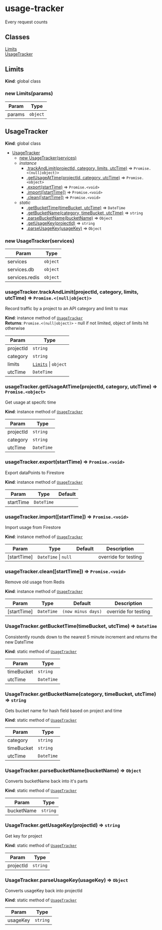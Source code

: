 # usage-tracker
Every request counts

## Classes

<dl>
<dt><a href="#Limits">Limits</a></dt>
<dd></dd>
<dt><a href="#UsageTracker">UsageTracker</a></dt>
<dd></dd>
</dl>

<a name="Limits"></a>

## Limits
**Kind**: global class  
<a name="new_Limits_new"></a>

### new Limits(params)

| Param | Type |
| --- | --- |
| params | <code>object</code> | 

<a name="UsageTracker"></a>

## UsageTracker
**Kind**: global class  

* [UsageTracker](#UsageTracker)
    * [new UsageTracker(services)](#new_UsageTracker_new)
    * _instance_
        * [.trackAndLimit(projectId, category, limits, utcTime)](#UsageTracker+trackAndLimit) ⇒ <code>Promise.&lt;(null\|object)&gt;</code>
        * [.getUsageAtTime(projectId, category, utcTime)](#UsageTracker+getUsageAtTime) ⇒ <code>Promise.&lt;object&gt;</code>
        * [.export(startTime)](#UsageTracker+export) ⇒ <code>Promise.&lt;void&gt;</code>
        * [.import([startTime])](#UsageTracker+import) ⇒ <code>Promise.&lt;void&gt;</code>
        * [.clean([startTime])](#UsageTracker+clean) ⇒ <code>Promise.&lt;void&gt;</code>
    * _static_
        * [.getBucketTime(timeBucket, utcTime)](#UsageTracker.getBucketTime) ⇒ <code>DateTime</code>
        * [.getBucketName(category, timeBucket, utcTime)](#UsageTracker.getBucketName) ⇒ <code>string</code>
        * [.parseBucketName(bucketName)](#UsageTracker.parseBucketName) ⇒ <code>Object</code>
        * [.getUsageKey(projectId)](#UsageTracker.getUsageKey) ⇒ <code>string</code>
        * [.parseUsageKey(usageKey)](#UsageTracker.parseUsageKey) ⇒ <code>Object</code>

<a name="new_UsageTracker_new"></a>

### new UsageTracker(services)

| Param | Type |
| --- | --- |
| services | <code>object</code> | 
| services.db | <code>object</code> | 
| services.redis | <code>object</code> | 

<a name="UsageTracker+trackAndLimit"></a>

### usageTracker.trackAndLimit(projectId, category, limits, utcTime) ⇒ <code>Promise.&lt;(null\|object)&gt;</code>
Record traffic by a project to an API category and limit to max

**Kind**: instance method of [<code>UsageTracker</code>](#UsageTracker)  
**Returns**: <code>Promise.&lt;(null\|object)&gt;</code> - null if not limited, object of limits hit otherwise  

| Param | Type |
| --- | --- |
| projectId | <code>string</code> | 
| category | <code>string</code> | 
| limits | [<code>Limits</code>](#Limits) \| <code>object</code> | 
| utcTime | <code>DateTime</code> | 

<a name="UsageTracker+getUsageAtTime"></a>

### usageTracker.getUsageAtTime(projectId, category, utcTime) ⇒ <code>Promise.&lt;object&gt;</code>
Get usage at specifc time

**Kind**: instance method of [<code>UsageTracker</code>](#UsageTracker)  

| Param | Type |
| --- | --- |
| projectId | <code>string</code> | 
| category | <code>string</code> | 
| utcTime | <code>DateTime</code> | 

<a name="UsageTracker+export"></a>

### usageTracker.export(startTime) ⇒ <code>Promise.&lt;void&gt;</code>
Export dataPoints to Firestore

**Kind**: instance method of [<code>UsageTracker</code>](#UsageTracker)  

| Param | Type | Default |
| --- | --- | --- |
| startTime | <code>DateTime</code> | <code></code> | 

<a name="UsageTracker+import"></a>

### usageTracker.import([startTime]) ⇒ <code>Promise.&lt;void&gt;</code>
Import usage from Firestore

**Kind**: instance method of [<code>UsageTracker</code>](#UsageTracker)  

| Param | Type | Default | Description |
| --- | --- | --- | --- |
| [startTime] | <code>DateTime</code> \| <code>null</code> | <code></code> | override for testing |

<a name="UsageTracker+clean"></a>

### usageTracker.clean([startTime]) ⇒ <code>Promise.&lt;void&gt;</code>
Remove old usage from Redis

**Kind**: instance method of [<code>UsageTracker</code>](#UsageTracker)  

| Param | Type | Default | Description |
| --- | --- | --- | --- |
| [startTime] | <code>DateTime</code> | <code>(now minus days)</code> | override for testing |

<a name="UsageTracker.getBucketTime"></a>

### UsageTracker.getBucketTime(timeBucket, utcTime) ⇒ <code>DateTime</code>
Consistently rounds down to the nearest 5 minute increment and returns the new DateTime

**Kind**: static method of [<code>UsageTracker</code>](#UsageTracker)  

| Param | Type |
| --- | --- |
| timeBucket | <code>string</code> | 
| utcTime | <code>DateTime</code> | 

<a name="UsageTracker.getBucketName"></a>

### UsageTracker.getBucketName(category, timeBucket, utcTime) ⇒ <code>string</code>
Gets bucket name for hash field based on project and time

**Kind**: static method of [<code>UsageTracker</code>](#UsageTracker)  

| Param | Type |
| --- | --- |
| category | <code>string</code> | 
| timeBucket | <code>string</code> | 
| utcTime | <code>DateTime</code> | 

<a name="UsageTracker.parseBucketName"></a>

### UsageTracker.parseBucketName(bucketName) ⇒ <code>Object</code>
Converts bucketName back into it's parts

**Kind**: static method of [<code>UsageTracker</code>](#UsageTracker)  

| Param | Type |
| --- | --- |
| bucketName | <code>string</code> | 

<a name="UsageTracker.getUsageKey"></a>

### UsageTracker.getUsageKey(projectId) ⇒ <code>string</code>
Get key for project

**Kind**: static method of [<code>UsageTracker</code>](#UsageTracker)  

| Param | Type |
| --- | --- |
| projectId | <code>string</code> | 

<a name="UsageTracker.parseUsageKey"></a>

### UsageTracker.parseUsageKey(usageKey) ⇒ <code>Object</code>
Converts usageKey back into projectId

**Kind**: static method of [<code>UsageTracker</code>](#UsageTracker)  

| Param | Type |
| --- | --- |
| usageKey | <code>string</code> | 


